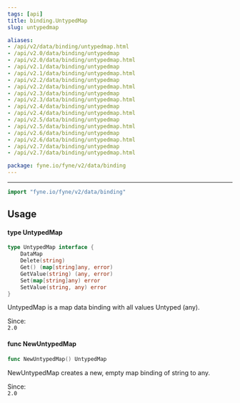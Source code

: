 ```yaml
---
tags: [api]
title: binding.UntypedMap
slug: untypedmap

aliases:
- /api/v2/data/binding/untypedmap.html
- /api/v2.0/data/binding/untypedmap
- /api/v2.0/data/binding/untypedmap.html
- /api/v2.1/data/binding/untypedmap
- /api/v2.1/data/binding/untypedmap.html
- /api/v2.2/data/binding/untypedmap
- /api/v2.2/data/binding/untypedmap.html
- /api/v2.3/data/binding/untypedmap
- /api/v2.3/data/binding/untypedmap.html
- /api/v2.4/data/binding/untypedmap
- /api/v2.4/data/binding/untypedmap.html
- /api/v2.5/data/binding/untypedmap
- /api/v2.5/data/binding/untypedmap.html
- /api/v2.6/data/binding/untypedmap
- /api/v2.6/data/binding/untypedmap.html
- /api/v2.7/data/binding/untypedmap
- /api/v2.7/data/binding/untypedmap.html

package: fyne.io/fyne/v2/data/binding
---
```



---
```go
import "fyne.io/fyne/v2/data/binding"
```

## Usage

#### type UntypedMap

```go
type UntypedMap interface {
	DataMap
	Delete(string)
	Get() (map[string]any, error)
	GetValue(string) (any, error)
	Set(map[string]any) error
	SetValue(string, any) error
}
```

UntypedMap is a map data binding with all values Untyped (any).


<div class="since">Since: <code>
2.0</code></div>

#### func  NewUntypedMap

```go
func NewUntypedMap() UntypedMap
```
NewUntypedMap creates a new, empty map binding of string to any.


<div class="since">Since: <code>
2.0</code></div>
